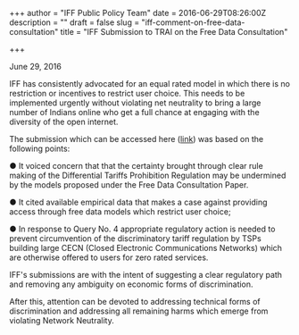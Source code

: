 +++
author = "IFF Public Policy Team"
date = 2016-06-29T08:26:00Z
description = ""
draft = false
slug = "iff-comment-on-free-data-consultation"
title = "IFF Submission to TRAI on the Free Data Consultation"

+++


June 29, 2016 

IFF has consistently advocated for an equal rated model in which there is no restriction or incentives to restrict user choice. This needs to be implemented urgently without violating net neutrality to bring a large number of Indians online who get a full chance at engaging with the diversity of the open internet.

The submission which can be accessed here ([link](http://trai.gov.in/Comments_FreeData/Companies_n_Organizations/Internet_Freedom_Foundation.pdf)) was based on the following points:

● It voiced concern that that the certainty brought through clear rule making of the Differential Tariffs Prohibition Regulation may be undermined by the models proposed under the Free Data Consultation Paper.

● It cited available empirical data that makes a case against providing access through free data models which restrict user choice;

● In response to Query No. 4 appropriate regulatory action is needed to prevent circumvention of the discriminatory tariff regulation by TSPs building large CECN (Closed Electronic Communications Networks) which are otherwise offered to users for zero rated services.

IFF's submissions are with the intent of suggesting a clear regulatory path and removing any ambiguity on economic forms of discrimination. 

After this, attention can be devoted to addressing technical forms of discrimination and addressing all remaining harms which emerge from violating Network Neutrality.


